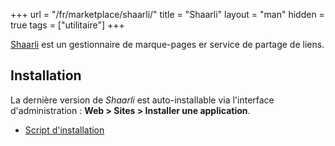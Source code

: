 +++
url = "/fr/marketplace/shaarli/"
title = "Shaarli"
layout = "man"
hidden = true
tags = ["utilitaire"]
+++

[Shaarli](https://shaarli.readthedocs.io/en/master/) est un gestionnaire de marque-pages er service de partage de liens.

## Installation

La dernière version de *Shaarli* est auto-installable via l'interface d'administration : **Web > Sites > Installer une application**.

- [Script d'installation](https://admin.alwaysdata.com/site/application/script/139/detail/)
